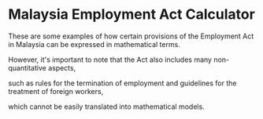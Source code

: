 # Malaysia Employment Act Calculator

These are some examples of how certain provisions of the Employment Act in Malaysia can be expressed in mathematical terms. 

However, it's important to note that the Act also includes many non-quantitative aspects, 

such as rules for the termination of employment and guidelines for the treatment of foreign workers, 

which cannot be easily translated into mathematical models.
